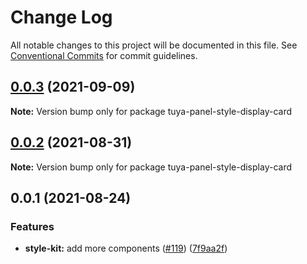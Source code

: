 # Change Log

All notable changes to this project will be documented in this file.
See [Conventional Commits](https://conventionalcommits.org) for commit guidelines.

## [0.0.3](https://github.com/tuya/tuya-panel-kit/compare/tuya-panel-style-display-card@0.0.2...tuya-panel-style-display-card@0.0.3) (2021-09-09)

**Note:** Version bump only for package tuya-panel-style-display-card





## [0.0.2](https://github.com/tuya/tuya-panel-kit/compare/tuya-panel-style-display-card@0.0.1...tuya-panel-style-display-card@0.0.2) (2021-08-31)

**Note:** Version bump only for package tuya-panel-style-display-card





## 0.0.1 (2021-08-24)


### Features

* **style-kit:** add more components ([#119](https://github.com/tuya/tuya-panel-kit/issues/119)) ([7f9aa2f](https://github.com/tuya/tuya-panel-kit/commit/7f9aa2fecf01c73760eeb88fcc09703ccef3afca))
